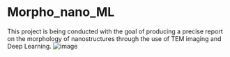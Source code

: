 # Morpho_nano_ML
 This project is being conducted with the goal of producing a precise report on the morphology of nanostructures through the use of TEM imaging and Deep Learning.
 ![image](https://github.com/user-attachments/assets/651559be-1352-48ba-aedd-96c0119a9b01)
